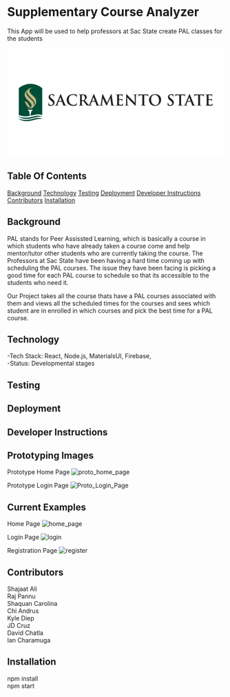 # Supplementary Course Analyzer

This App will be used to help professors at Sac State create PAL classes for the students

![Sac State Logo](https://github.com/Jdcruz831/Supplementary-Course-Analyzer/blob/main/src/img/sacstatelogo.png)

## Table Of Contents

[Background](#background)
[Technology](#technology)
[Testing](#testing)
[Deployment](#deployment)
[Developer Instructions](#developer-instructions)
[Contributors](#contributors)
[Installation](#installation)

## Background

PAL stands for Peer Assissted Learning, which is basically a course in which students who have already taken a course come and help mentor/tutor other students who are currently taking the course. The Professors at Sac State have been having a hard time coming up with scheduling the PAL courses. The issue they have been facing is picking a good time for each PAL course to schedule so that its accessible to the students who need it.

Our Project takes all the course thats have a PAL courses associated with them and views all the scheduled times for the courses and sees which student are in enrolled in which courses and pick the best time for a PAL course.

## Technology

-Tech Stack: React, Node.js, MaterialsUI, Firebase,\
-Status: Developmental stages

## Testing

## Deployment

## Developer Instructions

## Prototyping Images
Prototype Home Page
![proto_home_page](https://github.com/kdiep4/Supplementary-Course-Analyzer/blob/main/src/img/proto_home_page.JPG)

Prototype Login Page
![Proto_Login_Page](https://github.com/kdiep4/Supplementary-Course-Analyzer/blob/main/src/img/Proto_Login_Page.png)

## Current Examples
Home Page
![home_page](https://github.com/kdiep4/Supplementary-Course-Analyzer/blob/main/src/img/home_page.JPG)

Login Page
![login](https://github.com/kdiep4/Supplementary-Course-Analyzer/blob/main/src/img/login.PNG)

Registration Page
![register](https://github.com/kdiep4/Supplementary-Course-Analyzer/blob/main/src/img/register.PNG)

## Contributors

Shajaat Ali\
Raj Pannu\
Shaquan Carolina\
Chi Andrus\
Kyle Diep\
JD Cruz\
David Chatla\
Ian Charamuga

## Installation

npm install\
npm start

